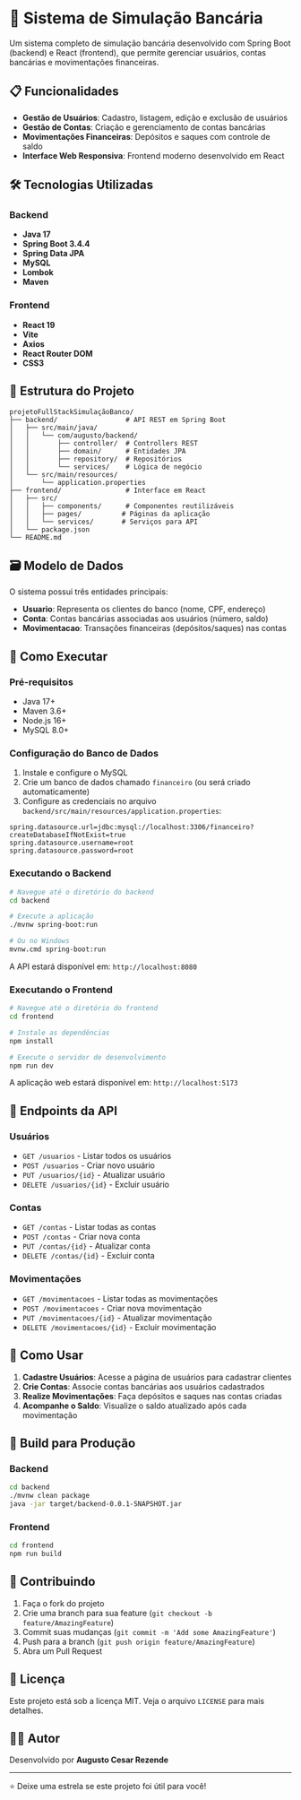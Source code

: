 # 🏦 Sistema de Simulação Bancária

Um sistema completo de simulação bancária desenvolvido com Spring Boot (backend) e React (frontend), que permite gerenciar usuários, contas bancárias e movimentações financeiras.

## 📋 Funcionalidades

- **Gestão de Usuários**: Cadastro, listagem, edição e exclusão de usuários
- **Gestão de Contas**: Criação e gerenciamento de contas bancárias
- **Movimentações Financeiras**: Depósitos e saques com controle de saldo
- **Interface Web Responsiva**: Frontend moderno desenvolvido em React

## 🛠 Tecnologias Utilizadas

### Backend
- **Java 17**
- **Spring Boot 3.4.4**
- **Spring Data JPA**
- **MySQL**
- **Lombok**
- **Maven**

### Frontend
- **React 19**
- **Vite**
- **Axios**
- **React Router DOM**
- **CSS3**

## 📂 Estrutura do Projeto

```
projetoFullStackSimulaçãoBanco/
├── backend/                 # API REST em Spring Boot
│   ├── src/main/java/
│   │   └── com/augusto/backend/
│   │       ├── controller/  # Controllers REST
│   │       ├── domain/      # Entidades JPA
│   │       ├── repository/  # Repositórios
│   │       └── services/    # Lógica de negócio
│   └── src/main/resources/
│       └── application.properties
├── frontend/                # Interface em React
│   ├── src/
│   │   ├── components/      # Componentes reutilizáveis
│   │   ├── pages/          # Páginas da aplicação
│   │   └── services/       # Serviços para API
│   └── package.json
└── README.md
```

## 🗃 Modelo de Dados

O sistema possui três entidades principais:

- **Usuario**: Representa os clientes do banco (nome, CPF, endereço)
- **Conta**: Contas bancárias associadas aos usuários (número, saldo)
- **Movimentacao**: Transações financeiras (depósitos/saques) nas contas

## 🚀 Como Executar

### Pré-requisitos

- Java 17+
- Maven 3.6+
- Node.js 16+
- MySQL 8.0+

### Configuração do Banco de Dados

1. Instale e configure o MySQL
2. Crie um banco de dados chamado `financeiro` (ou será criado automaticamente)
3. Configure as credenciais no arquivo `backend/src/main/resources/application.properties`:

```properties
spring.datasource.url=jdbc:mysql://localhost:3306/financeiro?createDatabaseIfNotExist=true
spring.datasource.username=root
spring.datasource.password=root
```

### Executando o Backend

```bash
# Navegue até o diretório do backend
cd backend

# Execute a aplicação
./mvnw spring-boot:run

# Ou no Windows
mvnw.cmd spring-boot:run
```

A API estará disponível em: `http://localhost:8080`

### Executando o Frontend

```bash
# Navegue até o diretório do frontend
cd frontend

# Instale as dependências
npm install

# Execute o servidor de desenvolvimento
npm run dev
```

A aplicação web estará disponível em: `http://localhost:5173`

## 🔌 Endpoints da API

### Usuários
- `GET /usuarios` - Listar todos os usuários
- `POST /usuarios` - Criar novo usuário
- `PUT /usuarios/{id}` - Atualizar usuário
- `DELETE /usuarios/{id}` - Excluir usuário

### Contas
- `GET /contas` - Listar todas as contas
- `POST /contas` - Criar nova conta
- `PUT /contas/{id}` - Atualizar conta
- `DELETE /contas/{id}` - Excluir conta

### Movimentações
- `GET /movimentacoes` - Listar todas as movimentações
- `POST /movimentacoes` - Criar nova movimentação
- `PUT /movimentacoes/{id}` - Atualizar movimentação
- `DELETE /movimentacoes/{id}` - Excluir movimentação

## 🎯 Como Usar

1. **Cadastre Usuários**: Acesse a página de usuários para cadastrar clientes
2. **Crie Contas**: Associe contas bancárias aos usuários cadastrados
3. **Realize Movimentações**: Faça depósitos e saques nas contas criadas
4. **Acompanhe o Saldo**: Visualize o saldo atualizado após cada movimentação

## 🚀 Build para Produção

### Backend
```bash
cd backend
./mvnw clean package
java -jar target/backend-0.0.1-SNAPSHOT.jar
```

### Frontend
```bash
cd frontend
npm run build
```

## 🤝 Contribuindo

1. Faça o fork do projeto
2. Crie uma branch para sua feature (`git checkout -b feature/AmazingFeature`)
3. Commit suas mudanças (`git commit -m 'Add some AmazingFeature'`)
4. Push para a branch (`git push origin feature/AmazingFeature`)
5. Abra um Pull Request

## 📝 Licença

Este projeto está sob a licença MIT. Veja o arquivo `LICENSE` para mais detalhes.

## 👨‍💻 Autor

Desenvolvido por **Augusto Cesar Rezende**

---

⭐ Deixe uma estrela se este projeto foi útil para você! 
